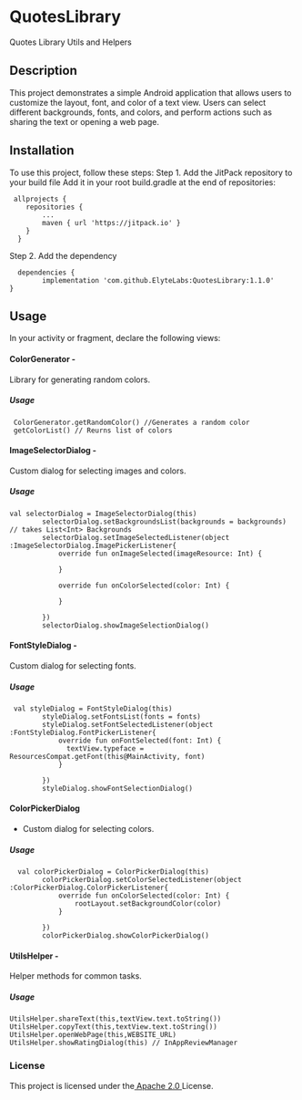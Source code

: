 # QuotesLibrary
Quotes Library Utils and Helpers

## Description
This project demonstrates a simple Android application that allows users to customize the layout, font, and color of a text view. 
Users can select different backgrounds, fonts, and colors, and perform actions such as sharing the text or opening a web page.

## Installation
To use this project, follow these steps:
Step 1. Add the JitPack repository to your build file
 Add it in your root build.gradle at the end of repositories:
 
     allprojects {
		repositories {
			...
			maven { url 'https://jitpack.io' }
		}
	  }
       
 Step 2. Add the dependency
 
      dependencies {
	        implementation 'com.github.ElyteLabs:QuotesLibrary:1.1.0'
	}

## Usage
In your activity or fragment, declare the following views:
#### ColorGenerator - 
Library for generating random colors.
##### Usage
     ColorGenerator.getRandomColor() //Generates a random color
     getColorList() // Reurns list of colors
#### ImageSelectorDialog - 
Custom dialog for selecting images and colors.
##### Usage
    val selectorDialog = ImageSelectorDialog(this)
            selectorDialog.setBackgroundsList(backgrounds = backgrounds) // takes List<Int> Backgrounds
            selectorDialog.setImageSelectedListener(object :ImageSelectorDialog.ImagePickerListener{
                override fun onImageSelected(imageResource: Int) {
                   
                }

                override fun onColorSelected(color: Int) {
                   
                }

            })
            selectorDialog.showImageSelectionDialog()

#### FontStyleDialog - 
Custom dialog for selecting fonts.
##### Usage
     val styleDialog = FontStyleDialog(this)
            styleDialog.setFontsList(fonts = fonts)
            styleDialog.setFontSelectedListener(object :FontStyleDialog.FontPickerListener{
                override fun onFontSelected(font: Int) {
                  textView.typeface = ResourcesCompat.getFont(this@MainActivity, font)
                }

            })
            styleDialog.showFontSelectionDialog()
            
#### ColorPickerDialog 
- Custom dialog for selecting colors.
##### Usage
      val colorPickerDialog = ColorPickerDialog(this)
            colorPickerDialog.setColorSelectedListener(object :ColorPickerDialog.ColorPickerListener{
                override fun onColorSelected(color: Int) {
                    rootLayout.setBackgroundColor(color)
                }

            })
            colorPickerDialog.showColorPickerDialog()
#### UtilsHelper - 
Helper methods for common tasks.
##### Usage
    UtilsHelper.shareText(this,textView.text.toString())
    UtilsHelper.copyText(this,textView.text.toString())
    UtilsHelper.openWebPage(this,WEBSITE_URL)
    UtilsHelper.showRatingDialog(this) // InAppReviewManager 
    
    
### License
This project is licensed under the[ Apache 2.0 ](http://www.apache.org/licenses/LICENSE-2.0.txt)License.

